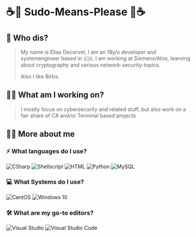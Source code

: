

# ☕🐤 Sudo-Means-Please 🐥☕

## 🤔 Who dis?
>My name is Elias Decorvet, I am an 18y/o developer and systemengineer based in 🇨🇭.
>I am working at Siemens/Atos, learning about cryptography and various network-security-topics.
>
>Also I like Birbs.

## 👨‍💻 What am I working on?
> I mostly focus on cybersecurity and related stuff, but also work on a fair share of C# and/or Terminal based projects 
## 🤷‍♂️ More about me
### ⚡ What languages do I use?
![CSharp](https://img.icons8.com/color/48/000000/c-sharp-logo.png) ![Shellscript](https://img.icons8.com/color/48/000000/console.png) ![HTML](https://img.icons8.com/color/48/000000/html-5.png) ![Python](https://img.icons8.com/color/48/000000/python.png) ![MySQL](https://img.icons8.com/color/48/000000/mysql.png)
###  💻 What Systems do I use?
![CentOS](https://img.icons8.com/color/48/000000/centos.png) ![Windows 10](https://img.icons8.com/color/48/000000/windows-10.png)
###  🛠 What are my go-to editors?
![Visual Studio](https://img.icons8.com/color/48/000000/visual-studio-2019.png) ![Visual Studio Code](https://img.icons8.com/color/48/000000/visual-studio-code-2019.png)

